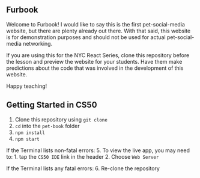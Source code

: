## Furbook
Welcome to Furbook! I would like to say this is the first pet-social-media website, but there are plenty already out there.
With that said, this website is for demonstration purposes and should not be used for actual pet-social-media networking.

If you are using this for the NYC React Series, clone this repository before the lesson and preview the website for your students. Have them make predictions about the code that was involved in the development of this website.

Happy teaching!

## Getting Started in CS50

1. Clone this repository using `git clone`
2. `cd` into the `pet-book` folder
3. `npm install`
4. `npm start`

If the Terminal lists non-fatal errors:
5. To view the live app, you may need to:
    1. tap the `CS50 IDE` link in the header
    2. Choose `Web Server`

If the Terminal lists any fatal errors:
6. Re-clone the repository
